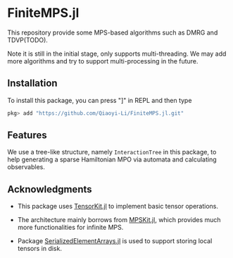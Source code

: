 # FiniteMPS.jl

This repository provide some MPS-based algorithms such as DMRG and TDVP(TODO).

Note it is still in the initial stage, only supports multi-threading. We may add more algorithms and try to support multi-processing in the future.  

## Installation
To install this package, you can press "]" in REPL and then type
```julia
pkg> add "https://github.com/Qiaoyi-Li/FiniteMPS.jl.git"
```

## Features
We use a tree-like structure, namely `InteractionTree` in this package, to help generating a sparse Hamiltonian MPO via automata and calculating observables.

## Acknowledgments

- This package uses [TensorKit.jl](https://github.com/Jutho/TensorKit.jl) to implement basic tensor operations.

- The architecture mainly borrows from [MPSKit.jl](https://github.com/maartenvd/MPSKit.jl), which provides much more functionalities for infinite MPS. 
- Package [SerializedElementArrays.jl](https://github.com/ITensor/SerializedElementArrays.jl) is used to support storing local tensors in disk.